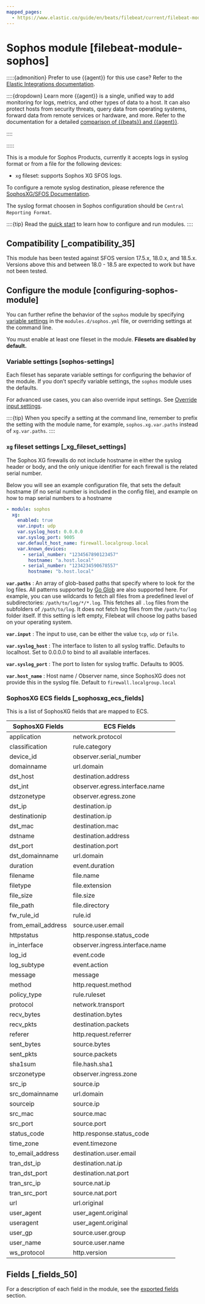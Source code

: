 ```yaml
---
mapped_pages:
  - https://www.elastic.co/guide/en/beats/filebeat/current/filebeat-module-sophos.html
---
```


# Sophos module [filebeat-module-sophos]

:::::{admonition} Prefer to use {{agent}} for this use case?
Refer to the [Elastic Integrations documentation](integration-docs://docs/reference/sophos.md).

::::{dropdown} Learn more
{{agent}} is a single, unified way to add monitoring for logs, metrics, and other types of data to a host. It can also protect hosts from security threats, query data from operating systems, forward data from remote services or hardware, and more. Refer to the documentation for a detailed [comparison of {{beats}} and {{agent}}](docs-content://reference/ingestion-tools/fleet/index.md).

::::


:::::


This is a module for Sophos Products, currently it accepts logs in syslog format or from a file for the following devices:

* `xg` fileset: supports Sophos XG SFOS logs.

To configure a remote syslog destination, please reference the [SophosXG/SFOS Documentation](https://docs.sophos.com/nsg/sophos-firewall/18.5/Help/en-us/webhelp/onlinehelp/nsg/tasks/SyslogServerAdd.md).

The syslog format choosen in Sophos configuration should be `Central Reporting Format`.

::::{tip}
Read the [quick start](/reference/filebeat/filebeat-installation-configuration.md) to learn how to configure and run modules.
::::



## Compatibility [_compatibility_35]

This module has been tested against SFOS version 17.5.x, 18.0.x, and 18.5.x. Versions above this and between 18.0 - 18.5 are expected to work but have not been tested.


## Configure the module [configuring-sophos-module]

You can further refine the behavior of the `sophos` module by specifying [variable settings](#sophos-settings) in the `modules.d/sophos.yml` file, or overriding settings at the command line.

You must enable at least one fileset in the module. **Filesets are disabled by default.**


### Variable settings [sophos-settings]

Each fileset has separate variable settings for configuring the behavior of the module. If you don’t specify variable settings, the `sophos` module uses the defaults.

For advanced use cases, you can also override input settings. See [Override input settings](/reference/filebeat/advanced-settings.md).

::::{tip}
When you specify a setting at the command line, remember to prefix the setting with the module name, for example, `sophos.xg.var.paths` instead of `xg.var.paths`.
::::



### `xg` fileset settings [_xg_fileset_settings]

The Sophos XG firewalls do not include hostname in either the syslog header or body, and the only unique identifier for each firewall is the related serial number.

Below you will see an example configuration file, that sets the default hostname (if no serial number is included in the config file), and example on how to map serial numbers to a hostname

```yaml
- module: sophos
  xg:
    enabled: true
    var.input: udp
    var.syslog_host: 0.0.0.0
    var.syslog_port: 9005
    var.default_host_name: firewall.localgroup.local
    var.known_devices:
      - serial_number: "1234567890123457"
        hostname: "a.host.local"
      - serial_number: "1234234590678557"
        hostname: "b.host.local"
```

**`var.paths`**
:   An array of glob-based paths that specify where to look for the log files. All patterns supported by [Go Glob](https://golang.org/pkg/path/filepath/#Glob) are also supported here. For example, you can use wildcards to fetch all files from a predefined level of subdirectories: `/path/to/log/*/*.log`. This fetches all `.log` files from the subfolders of `/path/to/log`. It does not fetch log files from the `/path/to/log` folder itself. If this setting is left empty, Filebeat will choose log paths based on your operating system.

**`var.input`**
:   The input to use, can be either the value `tcp`, `udp` or `file`.

**`var.syslog_host`**
:   The interface to listen to all syslog traffic. Defaults to localhost. Set to 0.0.0.0 to bind to all available interfaces.

**`var.syslog_port`**
:   The port to listen for syslog traffic. Defaults to 9005.

**`var.host_name`**
:   Host name / Observer name, since SophosXG does not provide this in the syslog file. Default to `firewall.localgroup.local`


### SophosXG ECS fields [_sophosxg_ecs_fields]

This is a list of SophosXG fields that are mapped to ECS.

| SophosXG Fields | ECS Fields |  |
| --- | --- | --- |
| application | network.protocol |  |
| classification | rule.category |  |
| device_id | observer.serial_number |  |
| domainname | url.domain |  |
| dst_host | destination.address |  |
| dst_int | observer.egress.interface.name |  |
| dstzonetype | observer.egress.zone |  |
| dst_ip | destination.ip |  |
| destinationip | destination.ip |  |
| dst_mac | destination.mac |  |
| dstname | destination.address |  |
| dst_port | destination.port |  |
| dst_domainname | url.domain |  |
| duration | event.duration |  |
| filename | file.name |  |
| filetype | file.extension |  |
| file_size | file.size |  |
| file_path | file.directory |  |
| fw_rule_id | rule.id |  |
| from_email_address | source.user.email |  |
| httpstatus | http.response.status_code |  |
| in_interface | observer.ingress.interface.name |  |
| log_id | event.code |  |
| log_subtype | event.action |  |
| message | message |  |
| method | http.request.method |  |
| policy_type | rule.ruleset |  |
| protocol | network.transport |  |
| recv_bytes | destination.bytes |  |
| recv_pkts | destination.packets |  |
| referer | http.request.referrer |  |
| sent_bytes | source.bytes |  |
| sent_pkts | source.packets |  |
| sha1sum | file.hash.sha1 |  |
| srczonetype | observer.ingress.zone |  |
| src_ip | source.ip |  |
| src_domainname | url.domain |  |
| sourceip | source.ip |  |
| src_mac | source.mac |  |
| src_port | source.port |  |
| status_code | http.response.status_code |  |
| time_zone | event.timezone |  |
| to_email_address | destination.user.email |  |
| tran_dst_ip | destination.nat.ip |  |
| tran_dst_port | destination.nat.port |  |
| tran_src_ip | source.nat.ip |  |
| tran_src_port | source.nat.port |  |
| url | url.original |  |
| user_agent | user_agent.original |  |
| useragent | user_agent.original |  |
| user_gp | source.user.group |  |
| user_name | source.user.name |  |
| ws_protocol | http.version |  |


## Fields [_fields_50]

For a description of each field in the module, see the [exported fields](/reference/filebeat/exported-fields-sophos.md) section.
